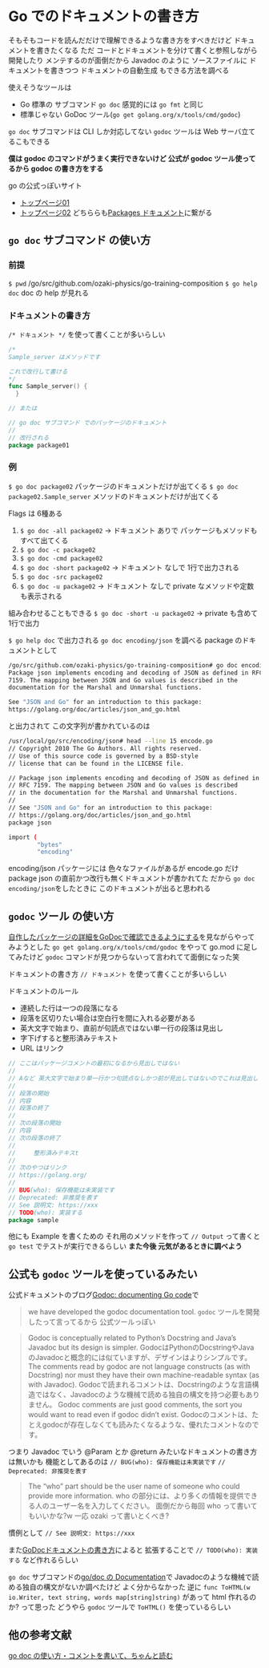 # Go でのドキュメントの書き方
そもそもコードを読んだだけで理解できるような書き方をすべきだけど ドキュメントを書きたくなる
ただ コードとドキュメントを分けて書くと参照しながら開発したり メンテするのが面倒だから
Javadoc のように ソースファイルに ドキュメントを書きつつ ドキュメントの自動生成 もできる方法を調べる

使えそうなツールは
- Go 標準の サブコマンド `go doc` 感覚的には `go fmt` と同じ
- 標準じゃない GoDoc ツール(`go get golang.org/x/tools/cmd/godoc`)

`go doc` サブコマンドは CLI しか対応してない
`godoc` ツールは Web サーバ立てるこもできる

__僕は godoc のコマンドがうまく実行できないけど 公式が godoc ツール使ってるから godoc の書き方をする__

go の公式っぽいサイト
- [トップページ01](https://golang.org/)
- [トップページ02](https://go.dev/)
どちららも[Packages ドキュメント](https://pkg.go.dev/std)に繋がる

## `go doc` サブコマンド の使い方
### 前提
`$ pwd`
/go/src/github.com/ozaki-physics/go-training-composition
`$ go help doc`
doc の help が見れる
### ドキュメントの書き方
`/* ドキュメント */` を使って書くことが多いらしい
```go
/*
Sample_server はメソッドです

これで改行して書ける
*/
func Sample_server() {
  }

// または

// go doc サブコマンド でのパッケージのドキュメント
// 
// 改行される
package package01
```
### 例
`$ go doc package02`
パッケージのドキュメントだけが出てくる
`$ go doc package02.Sample_server`
メソッドのドキュメントだけが出てくる

Flags は 6種ある
1. `$ go doc -all package02`
→ ドキュメント ありで パッケージもメソッドもすべて出てくる
2. `$ go doc -c package02`
3. `$ go doc -cmd package02`
4. `$ go doc -short package02`
→ ドキュメント なしで 1行で出力される
5. `$ go doc -src package02`
6. `$ go doc -u package02`
→ ドキュメント なしで private なメソッドや定数も表示される

組み合わせることもできる
`$ go doc -short -u package02`
→ private も含めて1行で出力

`$ go help doc` で出力される `go doc encoding/json` を調べる
package のドキュメントとして
```bash
/go/src/github.com/ozaki-physics/go-training-composition# go doc encoding/json
Package json implements encoding and decoding of JSON as defined in RFC
7159. The mapping between JSON and Go values is described in the
documentation for the Marshal and Unmarshal functions.

See "JSON and Go" for an introduction to this package:
https://golang.org/doc/articles/json_and_go.html
```
と出力されて この文字列が書かれているのは
```bash
/usr/local/go/src/encoding/json# head --line 15 encode.go
// Copyright 2010 The Go Authors. All rights reserved.
// Use of this source code is governed by a BSD-style
// license that can be found in the LICENSE file.

// Package json implements encoding and decoding of JSON as defined in
// RFC 7159. The mapping between JSON and Go values is described
// in the documentation for the Marshal and Unmarshal functions.
//
// See "JSON and Go" for an introduction to this package:
// https://golang.org/doc/articles/json_and_go.html
package json

import (
        "bytes"
        "encoding"
```
encoding/json パッケージには 色々なファイルがあるが encode.go だけ package json の直前かつ改行も無くドキュメントが書かれてた
だから `go doc encoding/json`をしたときに このドキュメントが出ると思われる

## `godoc` ツール の使い方
[自作したパッケージの詳細をGoDocで確認できるようにする](https://hodalog.com/show-details-of-go-package-using-godoc/)を見ながらやってみようとした
`go get golang.org/x/tools/cmd/godoc` をやって go.mod に足してみたけど
`godoc` コマンドが見つからないって言われてて面倒になった笑

ドキュメントの書き方
`// ドキュメント` を使って書くことが多いらしい

ドキュメントのルール
- 連続した行は一つの段落になる
- 段落を区切りたい場合は空白行を間に入れる必要がある
- 英大文字で始まり、直前が句読点ではない単一行の段落は見出し
- 字下げすると整形済みテキスト
- URL はリンク

```go
// ここはパッケージコメントの最初になるから見出しではない
// 
// Aなど 英大文字で始まり単一行かつ句読点なしかつ前が見出しではないのでこれは見出し
// 
// 段落の開始
// 内容
// 段落の終了
// 
// 次の段落の開始
// 内容
// 次の段落の終了
// 
//     整形済みテキスt
// 
// 次のやつはリンク
// https://golang.org/
// 
// BUG(who): 保存機能は未実装です
// Deprecated: 非推奨を表す
// See 説明文: https://xxx
// TODO(who): 実装する
package sample
```

他にも Example を書くための それ用のメソッドを作って `// Output` って書くと `go test` でテストが実行できるらしい
__また今後 元気があるときに調べよう__

## 公式も `godoc` ツールを使っているみたい
公式ドキュメントのブログ[Godoc: documenting Go code](https://go.dev/blog/godoc)で
>we have developed the godoc documentation tool.
`godoc` ツールを開発したって言ってるから 公式ツールっぽい

>Godoc is conceptually related to Python’s Docstring and Java’s Javadoc but its design is simpler.
GodocはPythonのDocstringやJavaのJavadocと概念的には似ていますが、デザインはよりシンプルです。
>The comments read by godoc are not language constructs (as with Docstring) nor must they have their own machine-readable syntax (as with Javadoc).
Godocで読まれるコメントは、Docstringのような言語構造ではなく、Javadocのような機械で読める独自の構文を持つ必要もありません。
>Godoc comments are just good comments, the sort you would want to read even if godoc didn’t exist.
Godocのコメントは、たとえgodocが存在しなくても読みたくなるような、優れたコメントなのです。

つまり Javadoc でいう @Param とか @return みたいなドキュメントの書き方は無いかも
機能としてあるのは 
`// BUG(who): 保存機能は未実装です`
`// Deprecated: 非推奨を表す`
>The “who” part should be the user name of someone who could provide more information.
who の部分には、より多くの情報を提供できる人のユーザー名を入力してください。
面倒だから毎回 who って書いてもいいかな?w 一応 ozaki って書いとくべき?

慣例として
`// See 説明文: https://xxx`

また[GoDocドキュメントの書き方](https://blog.lufia.org/entry/2018/05/14/150400)によると
拡張することで
`// TODO(who): 実装する`
など作れるらしい

`go doc` サブコマンドの[go/doc の Documentation](https://pkg.go.dev/go/doc)で
Javadocのような機械で読める独自の構文がないか調べたけど よく分からなかった
逆に `func ToHTML(w io.Writer, text string, words map[string]string)` があって html 作れるのか? って思った
どうやら `godoc` ツールで `ToHTML()` を使っているらしい

## 他の参考文献
[go doc の使い方・コメントを書いて、ちゃんと読む](https://ayasuda.github.io/pages/introduction_go_doc.html)
